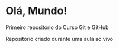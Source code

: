 # Olá, Mundo!
 Primeiro repositório do Curso Git e GitHub

 Repositório criado durante uma aula ao vivo
